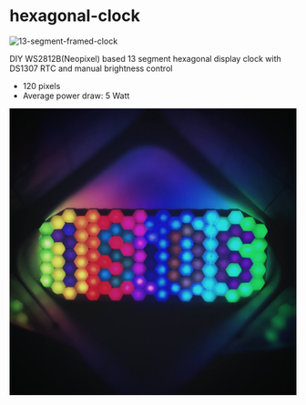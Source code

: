 # hexagonal-clock
![13-segment-framed-clock](13-segment-framed-clock.gif)

DIY WS2812B(Neopixel) based 13 segment hexagonal display clock with DS1307 RTC and manual brightness control
- 120 pixels
- Average power draw: 5 Watt

![13-segment-framed-clock](13-segment-framed-clock.jpg)

